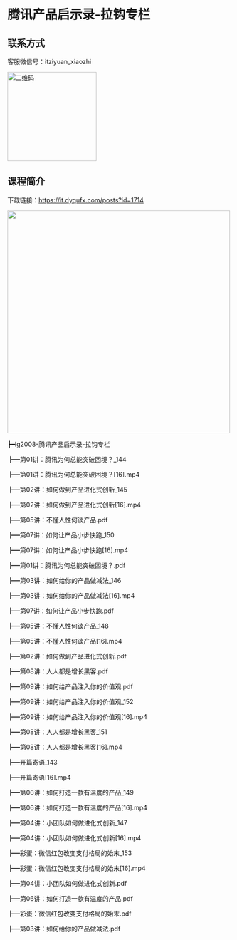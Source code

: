 # 腾讯产品启示录-拉钩专栏

## 联系方式

客服微信号：itziyuan_xiaozhi

<img src="https://ziyuanyun.oss-cn-guangzhou.aliyuncs.com/common/20240614073449/666b82192834a.jpg" width="200" height="200" alt="二维码">

## 课程简介

下载链接：https://it.dyqufx.com/posts?id=1714

<img src="https://ziyuanyun.oss-cn-guangzhou.aliyuncs.com/yun/20240515183516/66448fe4e02c9.jpg" width="500" alt="">

  ┣━lg2008-腾讯产品启示录-拉钩专栏

 ┣━第01讲：腾讯为何总能突破困境？_144

 ┣━第01讲：腾讯为何总能突破困境？[16].mp4

 ┣━第02讲：如何做到产品进化式创新_145

 ┣━第02讲：如何做到产品进化式创新[16].mp4

 ┣━第05讲：不懂人性何谈产品.pdf

 ┣━第07讲：如何让产品小步快跑_150

 ┣━第07讲：如何让产品小步快跑[16].mp4

 ┣━第01讲：腾讯为何总能突破困境？.pdf

 ┣━第03讲：如何给你的产品做减法_146

 ┣━第03讲：如何给你的产品做减法[16].mp4

 ┣━第07讲：如何让产品小步快跑.pdf

 ┣━第05讲：不懂人性何谈产品_148

 ┣━第05讲：不懂人性何谈产品[16].mp4

 ┣━第02讲：如何做到产品进化式创新.pdf

 ┣━第08讲：人人都是增长黑客.pdf

 ┣━第09讲：如何给产品注入你的价值观.pdf

 ┣━第09讲：如何给产品注入你的价值观_152

 ┣━第09讲：如何给产品注入你的价值观[16].mp4

 ┣━第08讲：人人都是增长黑客_151

 ┣━第08讲：人人都是增长黑客[16].mp4

 ┣━开篇寄语_143

 ┣━开篇寄语[16].mp4

 ┣━第06讲：如何打造一款有温度的产品_149

 ┣━第06讲：如何打造一款有温度的产品[16].mp4

 ┣━第04讲：小团队如何做进化式创新_147

 ┣━第04讲：小团队如何做进化式创新[16].mp4

 ┣━彩蛋：微信红包改变支付格局的始末_153

 ┣━彩蛋：微信红包改变支付格局的始末[16].mp4

 ┣━第04讲：小团队如何做进化式创新.pdf

 ┣━第06讲：如何打造一款有温度的产品.pdf

 ┣━彩蛋：微信红包改变支付格局的始末.pdf

 ┣━第03讲：如何给你的产品做减法.pdf

  